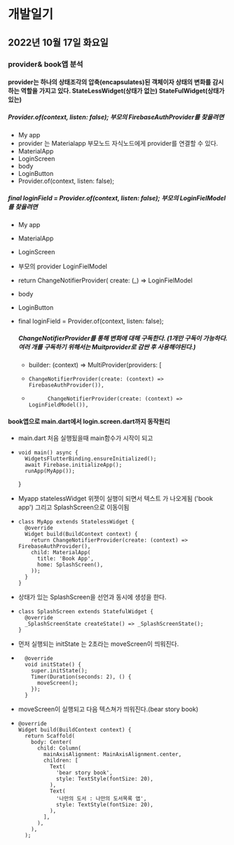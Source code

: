 #  개발일기
## 2022년 10월 17일 화요일
### provider& book앱 분석


#### provider는 하나의 상태조각의 압축(encapsulates)된 객체이자 상태의 변화를 감시하는 역할을 가지고 있다. StateLessWidget(상태가 없는) StateFulWidget(상태가 있는)


#####  Provider.of<FirebaseAuthProvider>(context, listen: false);  부모의 FirebaseAuthProvider를 찾을려면

- My app 
- provider 는  Materialapp 부모노드  자식노드에게 provider를 연결할 수 있다. 
- MaterialApp 
- LoginScreen
- body
- LoginButton 
- Provider.of<FirebaseAuthProvider>(context, listen: false);

##### final loginField = Provider.of<LoginFieldModel>(context, listen: false); 부모의 LoginFielModel를 찾을려면 

- My app 
- MaterialApp
- LoginScreen
- 부모의 provider LoginFielModel 
- return ChangeNotifierProvider(   create: (_) => LoginFielModel 
- body
- LoginButton
- final loginField = Provider.of<LoginFieldModel>(context, listen: false);

  ##### ChangeNotifierProvider를 통해 변화에 대해 구독한다. (1개만 구독이 가능하다. 여러 개를 구독하기 위해서는 Muitprovider로 감싼 후 사용해야된다.)
  - builder: (context) => MultiProvider(providers: [
  -     ChangeNotifierProvider(create: (context) => FirebaseAuthProvider()),
  -           ChangeNotifierProvider(create: (context) => LoginFieldModel()),
  
 #### book앱으로 main.dart에서 login.screen.dart까지 동작원리 

  - main.dart 처음 실행됬을때 main함수가 시작이 되고 
  -     void main() async {
          WidgetsFlutterBinding.ensureInitialized();
          await Firebase.initializeApp();
          runApp(MyApp());
      }

  - Myapp statelessWidget 위젯이 실행이 되면서 텍스트 가 나오게됨 ('book app') 그리고 SplashScreen으로 이동이됨
  -     class MyApp extends StatelessWidget {
          @override
          Widget build(BuildContext context) {
            return ChangeNotifierProvider(create: (context) => FirebaseAuthProvider(),
            child: MaterialApp(
              title: 'Book App',
              home: SplashScreen(),
            ));
          }
        }
  
  - 상태가 있는 SplashScreen을 선언과 동시에 생성을 한다.
  -     class SplashScreen extends StatefulWidget {
          @override
          _SplashScreenState createState() => _SplashScreenState();
        }
  
  - 먼저 실행되는 initState 는 2초라는 moveScreen이 띄워진다.
  -       @override
          void initState() {
            super.initState();
            Timer(Duration(seconds: 2), () {
              moveScreen();
            });
          }
  
  - moveScreen이 실행되고 다음 텍스쳐가 띄워진다.(bear story book)
  -     @override
        Widget build(BuildContext context) {
          return Scaffold(
            body: Center(
              child: Column(
                mainAxisAlignment: MainAxisAlignment.center,
                children: [
                  Text(
                    'bear story book',
                    style: TextStyle(fontSize: 20),
                  ),
                  Text(
                    '나만의 도서 : 나만의 도서목록 앱',
                    style: TextStyle(fontSize: 20),
                  ),
                ],
              ),
            ),
          );
